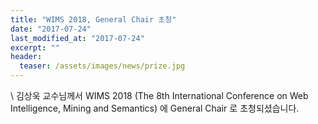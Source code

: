 ```yaml
---
title: "WIMS 2018, General Chair 초청"
date: "2017-07-24"
last_modified_at: "2017-07-24"
excerpt: ""
header:
  teaser: /assets/images/news/prize.jpg
---
```

\\
김상욱 교수님께서 WIMS 2018 (The 8th International Conference on Web Intelligence, Mining and Semantics) 에 General Chair 로 초청되셨습니다.